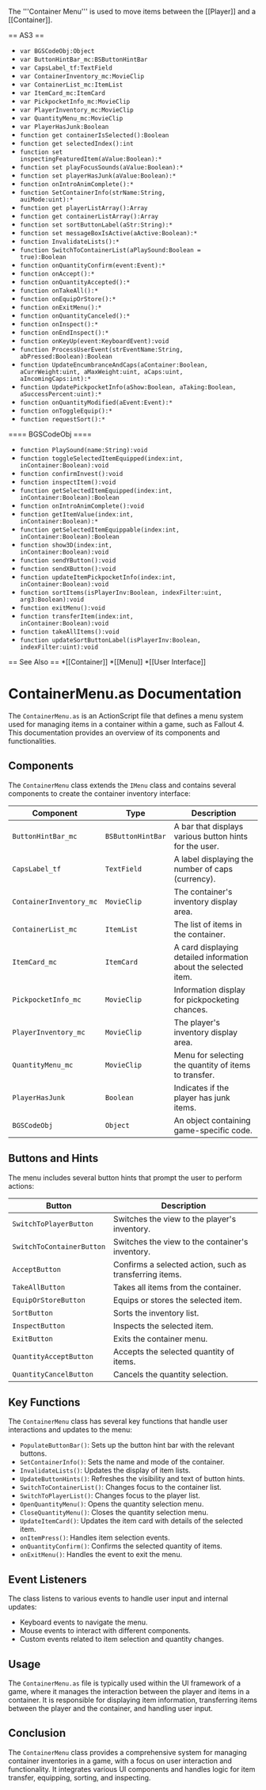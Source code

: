 The '''Container Menu''' is used to move items between the [[Player]] and a [[Container]].

== AS3 ==
* <code>var BGSCodeObj:Object</code>
* <code>var ButtonHintBar_mc:BSButtonHintBar</code>
* <code>var CapsLabel_tf:TextField</code>
* <code>var ContainerInventory_mc:MovieClip</code>
* <code>var ContainerList_mc:ItemList</code>
* <code>var ItemCard_mc:ItemCard</code>
* <code>var PickpocketInfo_mc:MovieClip</code>
* <code>var PlayerInventory_mc:MovieClip</code>
* <code>var QuantityMenu_mc:MovieClip</code>
* <code>var PlayerHasJunk:Boolean</code>
* <code>function get containerIsSelected():Boolean</code>
* <code>function get selectedIndex():int</code>
* <code>function set inspectingFeaturedItem(aValue:Boolean):*</code>
* <code>function set playFocusSounds(aValue:Boolean):*</code>
* <code>function set playerHasJunk(aValue:Boolean):*</code>
* <code>function onIntroAnimComplete():*</code>
* <code>function SetContainerInfo(strName:String, auiMode:uint):*</code>
* <code>function get playerListArray():Array</code>
* <code>function get containerListArray():Array</code>
* <code>function set sortButtonLabel(aStr:String):*</code>
* <code>function set messageBoxIsActive(aActive:Boolean):*</code>
* <code>function InvalidateLists():*</code>
* <code>function SwitchToContainerList(aPlaySound:Boolean = true):Boolean</code>
* <code>function onQuantityConfirm(event:Event):*</code>
* <code>function onAccept():*</code>
* <code>function onQuantityAccepted():*</code>
* <code>function onTakeAll():*</code>
* <code>function onEquipOrStore():*</code>
* <code>function onExitMenu():*</code>
* <code>function onQuantityCanceled():*</code>
* <code>function onInspect():*</code>
* <code>function onEndInspect():*</code>
* <code>function onKeyUp(event:KeyboardEvent):void</code>
* <code>function ProcessUserEvent(strEventName:String, abPressed:Boolean):Boolean</code>
* <code>function UpdateEncumbranceAndCaps(aContainer:Boolean, aCurrWeight:uint, aMaxWeight:uint, aCaps:uint, aIncomingCaps:int):*</code>
* <code>function UpdatePickpocketInfo(aShow:Boolean, aTaking:Boolean, aSuccessPercent:uint):*</code>
* <code>function onQuantityModified(aEvent:Event):*</code>
* <code>function onToggleEquip():*</code>
* <code>function requestSort():*</code>

==== BGSCodeObj ====
* <code>function PlaySound(name:String):void</code>
* <code>function toggleSelectedItemEquipped(index:int, inContainer:Boolean):void</code>
* <code>function confirmInvest():void</code>
* <code>function inspectItem():void</code>
* <code>function getSelectedItemEquipped(index:int, inContainer:Boolean):Boolean</code>
* <code>function onIntroAnimComplete():void</code>
* <code>function getItemValue(index:int, inContainer:Boolean):*</code>
* <code>function getSelectedItemEquippable(index:int, inContainer:Boolean):Boolean</code>
* <code>function show3D(index:int, inContainer:Boolean):void</code>
* <code>function sendYButton():void</code>
* <code>function sendXButton():void</code>
* <code>function updateItemPickpocketInfo(index:int, inContainer:Boolean):void</code>
* <code>function sortItems(isPlayerInv:Boolean, indexFilter:uint, arg3:Boolean):void</code>
* <code>function exitMenu():void</code>
* <code>function transferItem(index:int, inContainer:Boolean):void</code>
* <code>function takeAllItems():void</code>
* <code>function updateSortButtonLabel(isPlayerInv:Boolean, indexFilter:uint):void</code>

== See Also ==
*[[Container]]
*[[Menu]]
*[[User Interface]]




# ContainerMenu.as Documentation
The `ContainerMenu.as` is an ActionScript file that defines a menu system used for managing items in a container within a game, such as Fallout 4.
This documentation provides an overview of its components and functionalities.

## Components
The `ContainerMenu` class extends the `IMenu` class and contains several components to create the container inventory interface:

| Component | Type | Description |
|-----------|------|-------------|
| `ButtonHintBar_mc` | `BSButtonHintBar` | A bar that displays various button hints for the user. |
| `CapsLabel_tf` | `TextField` | A label displaying the number of caps (currency). |
| `ContainerInventory_mc` | `MovieClip` | The container's inventory display area. |
| `ContainerList_mc` | `ItemList` | The list of items in the container. |
| `ItemCard_mc` | `ItemCard` | A card displaying detailed information about the selected item. |
| `PickpocketInfo_mc` | `MovieClip` | Information display for pickpocketing chances. |
| `PlayerInventory_mc` | `MovieClip` | The player's inventory display area. |
| `QuantityMenu_mc` | `MovieClip` | Menu for selecting the quantity of items to transfer. |
| `PlayerHasJunk` | `Boolean` | Indicates if the player has junk items. |
| `BGSCodeObj` | `Object` | An object containing game-specific code. |

## Buttons and Hints
The menu includes several button hints that prompt the user to perform actions:

| Button | Description |
|--------|-------------|
| `SwitchToPlayerButton` | Switches the view to the player's inventory. |
| `SwitchToContainerButton` | Switches the view to the container's inventory. |
| `AcceptButton` | Confirms a selected action, such as transferring items. |
| `TakeAllButton` | Takes all items from the container. |
| `EquipOrStoreButton` | Equips or stores the selected item. |
| `SortButton` | Sorts the inventory list. |
| `InspectButton` | Inspects the selected item. |
| `ExitButton` | Exits the container menu. |
| `QuantityAcceptButton` | Accepts the selected quantity of items. |
| `QuantityCancelButton` | Cancels the quantity selection. |

## Key Functions
The `ContainerMenu` class has several key functions that handle user interactions and updates to the menu:

- `PopulateButtonBar()`: Sets up the button hint bar with the relevant buttons.
- `SetContainerInfo()`: Sets the name and mode of the container.
- `InvalidateLists()`: Updates the display of item lists.
- `UpdateButtonHints()`: Refreshes the visibility and text of button hints.
- `SwitchToContainerList()`: Changes focus to the container list.
- `SwitchToPlayerList()`: Changes focus to the player list.
- `OpenQuantityMenu()`: Opens the quantity selection menu.
- `CloseQuantityMenu()`: Closes the quantity selection menu.
- `UpdateItemCard()`: Updates the item card with details of the selected item.
- `onItemPress()`: Handles item selection events.
- `onQuantityConfirm()`: Confirms the selected quantity of items.
- `onExitMenu()`: Handles the event to exit the menu.

## Event Listeners
The class listens to various events to handle user input and internal updates:

- Keyboard events to navigate the menu.
- Mouse events to interact with different components.
- Custom events related to item selection and quantity changes.

## Usage
The `ContainerMenu.as` file is typically used within the UI framework of a game, where it manages the interaction between the player and items in a container.
It is responsible for displaying item information, transferring items between the player and the container, and handling user input.

## Conclusion
The `ContainerMenu` class provides a comprehensive system for managing container inventories in a game, with a focus on user interaction and functionality.
It integrates various UI components and handles logic for item transfer, equipping, sorting, and inspecting.
